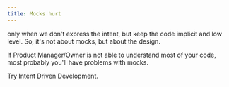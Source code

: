```yaml
---
title: Mocks hurt
---
```


only when we don't express the intent, but keep the code implicit and low level.
So, it's not about mocks, but about the design.

If Product Manager/Owner is not able to understand most of your code, most probably you'll have problems with mocks.

Try Intent Driven Development.
